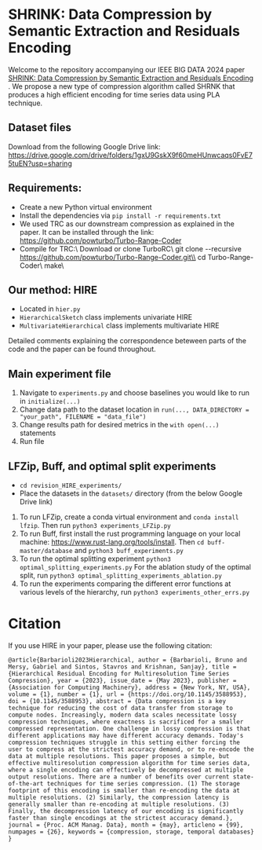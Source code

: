 # SHRINK: Data Compression by Semantic Extraction and Residuals Encoding
Welcome to the repository accompanying our IEEE BIG DATA 2024 paper [SHRINK: Data Compression by Semantic Extraction and Residuals Encoding
](https://arxiv.org/abs/2410.06713). We propose a new type of compression algorithm called SHRNK that produces a high efficient encoding for time series data using PLA technique.


## Dataset files
Download from the following Google Drive link: https://drive.google.com/drive/folders/1gxU9GskX9f60meHUnwcaqs0FvE75tuEN?usp=sharing

## Requirements:
- Create a new Python virtual environment 
- Install the dependencies via `pip install -r requirements.txt`
- We used TRC as our downstream compression as explained in the paper. It can be installed through the link: https://github.com/powturbo/Turbo-Range-Coder
- Compile for TRC:\\
        Download or clone TurboRC\\
	git clone --recursive https://github.com/powturbo/Turbo-Range-Coder.git\\
        cd Turbo-Range-Coder\\
        make\\

## Our method: HIRE
- Located in `hier.py`
- `HierarchicalSketch` class implements univariate HIRE
- `MultivariateHierarchical` class implements multivariate HIRE

Detailed comments explaining the correspondence beteween parts of the code and the paper can be found throughout.  
## Main experiment file
1) Navigate to `experiments.py` and choose baselines you would like to run in `initialize(...)`
2) Change data path to the dataset location in `run(..., DATA_DIRECTORY = "your_path", FILENAME = "data_file")`
3) Change results path for desired metrics in the `with open(...)` statements
4) Run file

## LFZip, Buff, and optimal split experiments
- `cd revision_HIRE_experiments/`
- Place the datasets in the `datasets/` directory (from the below Google Drive link)
1) To run LFZip, create a conda virtual environment and `conda install lfzip`. Then run `python3 experiments_LFZip.py`
2) To run Buff, first install the rust programming language on your local machine: https://www.rust-lang.org/tools/install. Then `cd buff-master/database` and `python3 buff_experiments.py`
3) To run the optimal splitting experiment `python3 optimal_splitting_experiments.py` For the ablation study of the optimal split, run `python3 optimal_splitting_experiments_ablation.py`
4) To run the experiments comparing the different error functions at various levels of the hierarchy, run `python3 experiments_other_errs.py`

# Citation
If you use HIRE in your paper, please use the following citation:

`@article{Barbarioli2023Hierarchical,
author = {Barbarioli, Bruno and Mersy, Gabriel and Sintos, Stavros and Krishnan, Sanjay},
title = {Hierarchical Residual Encoding for Multiresolution Time Series Compression},
year = {2023},
issue_date = {May 2023},
publisher = {Association for Computing Machinery},
address = {New York, NY, USA},
volume = {1},
number = {1},
url = {https://doi.org/10.1145/3588953},
doi = {10.1145/3588953},
abstract = {Data compression is a key technique for reducing the cost of data transfer from storage to compute nodes. Increasingly, modern data scales necessitate lossy compression techniques, where exactness is sacrificed for a smaller compressed representation. One challenge in lossy compression is that different applications may have different accuracy demands. Today's compression techniques struggle in this setting either forcing the user to compress at the strictest accuracy demand, or to re-encode the data at multiple resolutions. This paper proposes a simple, but effective multiresolution compression algorithm for time series data, where a single encoding can effectively be decompressed at multiple output resolutions. There are a number of benefits over current state-of-the-art techniques for time series compression. (1) The storage footprint of this encoding is smaller than re-encoding the data at multiple resolutions. (2) Similarly, the compression latency is generally smaller than re-encoding at multiple resolutions. (3) Finally, the decompression latency of our encoding is significantly faster than single encodings at the strictest accuracy demand.},
journal = {Proc. ACM Manag. Data},
month = {may},
articleno = {99},
numpages = {26},
keywords = {compression, storage, temporal databases}
}`

